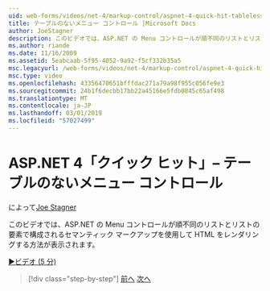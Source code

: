 ```yaml
---
uid: web-forms/videos/net-4/markup-control/aspnet-4-quick-hit-tableless-menu-control
title: テーブルのないメニュー コントロール |Microsoft Docs
author: JoeStagner
description: このビデオでは、ASP.NET の Menu コントロールが順不同のリストとリストの要素で構成されるセマンティック マークアップを使用して HTML をレンダリングする方法が表示されます。
ms.author: riande
ms.date: 11/16/2009
ms.assetid: 5eabcaab-5f95-4052-9a92-f5cf332b35a5
msc.legacyurl: /web-forms/videos/net-4/markup-control/aspnet-4-quick-hit-tableless-menu-control
msc.type: video
ms.openlocfilehash: 43356470651bfffdac271a79a98f955c056fe9e3
ms.sourcegitcommit: 24b1f6decbb17bb22a45166e5fdb0845c65af498
ms.translationtype: MT
ms.contentlocale: ja-JP
ms.lasthandoff: 03/01/2019
ms.locfileid: "57027499"
---
```

<a name="aspnet-4-quick-hit--tableless-menu-control"></a>ASP.NET 4「クイック ヒット」– テーブルのないメニュー コントロール
====================
によって[Joe Stagner](https://github.com/JoeStagner)

このビデオでは、ASP.NET の Menu コントロールが順不同のリストとリストの要素で構成されるセマンティック マークアップを使用して HTML をレンダリングする方法が表示されます。 

[&#9654;ビデオ (5 分)](https://channel9.msdn.com/Blogs/ASP-NET-Site-Videos/aspnet-4-quick-hit-tableless-menu-control)

> [!div class="step-by-step"]
> [前へ](aspnet-4-quick-hit-table-free-templated-controls.md)
> [次へ](aspnet-4-quick-hit-hidden-field-divs.md)
